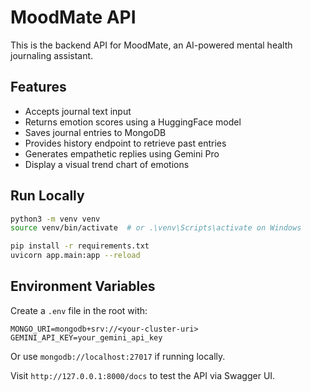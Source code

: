 # MoodMate API

This is the backend API for MoodMate, an AI-powered mental health journaling assistant.

## Features

- Accepts journal text input
- Returns emotion scores using a HuggingFace model
- Saves journal entries to MongoDB
- Provides history endpoint to retrieve past entries
- Generates empathetic replies using Gemini Pro
- Display a visual trend chart of emotions

## Run Locally

```bash
python3 -m venv venv
source venv/bin/activate  # or .\venv\Scripts\activate on Windows

pip install -r requirements.txt
uvicorn app.main:app --reload
```

## Environment Variables

Create a `.env` file in the root with:

```
MONGO_URI=mongodb+srv://<your-cluster-uri>
GEMINI_API_KEY=your_gemini_api_key
```

Or use `mongodb://localhost:27017` if running locally.

Visit `http://127.0.0.1:8000/docs` to test the API via Swagger UI.
